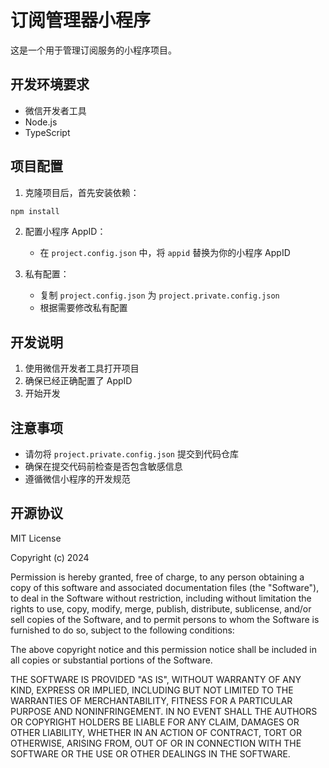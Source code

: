 # 订阅管理器小程序

这是一个用于管理订阅服务的小程序项目。

## 开发环境要求

- 微信开发者工具
- Node.js
- TypeScript

## 项目配置

1. 克隆项目后，首先安装依赖：

```bash
npm install
```

2. 配置小程序 AppID：

   - 在 `project.config.json` 中，将 `appid` 替换为你的小程序 AppID

3. 私有配置：
   - 复制 `project.config.json` 为 `project.private.config.json`
   - 根据需要修改私有配置

## 开发说明

1. 使用微信开发者工具打开项目
2. 确保已经正确配置了 AppID
3. 开始开发

## 注意事项

- 请勿将 `project.private.config.json` 提交到代码仓库
- 确保在提交代码前检查是否包含敏感信息
- 遵循微信小程序的开发规范

## 开源协议

MIT License

Copyright (c) 2024

Permission is hereby granted, free of charge, to any person obtaining a copy
of this software and associated documentation files (the "Software"), to deal
in the Software without restriction, including without limitation the rights
to use, copy, modify, merge, publish, distribute, sublicense, and/or sell
copies of the Software, and to permit persons to whom the Software is
furnished to do so, subject to the following conditions:

The above copyright notice and this permission notice shall be included in all
copies or substantial portions of the Software.

THE SOFTWARE IS PROVIDED "AS IS", WITHOUT WARRANTY OF ANY KIND, EXPRESS OR
IMPLIED, INCLUDING BUT NOT LIMITED TO THE WARRANTIES OF MERCHANTABILITY,
FITNESS FOR A PARTICULAR PURPOSE AND NONINFRINGEMENT. IN NO EVENT SHALL THE
AUTHORS OR COPYRIGHT HOLDERS BE LIABLE FOR ANY CLAIM, DAMAGES OR OTHER
LIABILITY, WHETHER IN AN ACTION OF CONTRACT, TORT OR OTHERWISE, ARISING FROM,
OUT OF OR IN CONNECTION WITH THE SOFTWARE OR THE USE OR OTHER DEALINGS IN THE
SOFTWARE.
